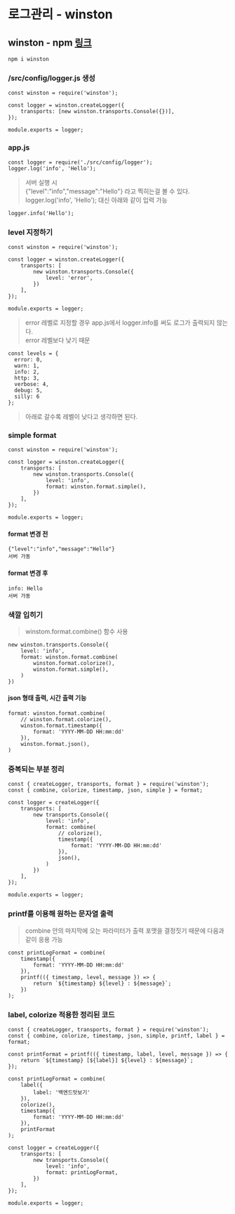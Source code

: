 로그관리 - winston
===============

winston - npm [링크](https://www.npmjs.com/package/winston)
---------------

```
npm i winston
```

### /src/config/logger.js 생성
```
const winston = require('winston');

const logger = winston.createLogger({
    transports: [new winston.transports.Console({})], 
});

module.exports = logger;
```

### app.js
```
const logger = require('./src/config/logger');
logger.log('info', 'Hello');
```

> 서버 실행 시   
> {"level":"info","message":"Hello"} 라고 찍히는걸 볼 수 있다.   
> logger.log('info', 'Hello'); 대신 아래와 같이 입력 가능
```
logger.info('Hello');
```

### level 지정하기
```
const winston = require('winston');

const logger = winston.createLogger({
    transports: [
        new winston.transports.Console({
            level: 'error', 
        })
    ], 
});

module.exports = logger;
```
> error 레벨로 지정할 경우 app.js에서 logger.info를 써도 로그가 출력되지 않는다.   
> error 레벨보다 낮기 때문   
```
const levels = {
  error: 0,
  warn: 1,
  info: 2,
  http: 3,
  verbose: 4,
  debug: 5,
  silly: 6
};
```
> 아래로 갈수록 레벨이 낮다고 생각하면 된다.

### simple format
```
const winston = require('winston');

const logger = winston.createLogger({
    transports: [
        new winston.transports.Console({
            level: 'info', 
            format: winston.format.simple(), 
        })
    ], 
});

module.exports = logger;
```
#### format 변경 전
```
{"level":"info","message":"Hello"}
서버 가동
```
#### format 변경 후
```
info: Hello
서버 가동
```

### 색깔 입히기
> winstom.format.combine() 함수 사용
```
new winston.transports.Console({
    level: 'info', 
    format: winston.format.combine(
        winston.format.colorize(), 
        winston.format.simple(), 
    )
})
```

#### json 형태 출력, 시간 출력 기능
```
format: winston.format.combine(
    // winston.format.colorize(), 
    winston.format.timestamp({
        format: 'YYYY-MM-DD HH:mm:dd'
    }), 
    winston.format.json(), 
)
```

### 중복되는 부분 정리
```
const { createLogger, transports, format } = require('winston');
const { combine, colorize, timestamp, json, simple } = format;

const logger = createLogger({
    transports: [
        new transports.Console({
            level: 'info', 
            format: combine(
                // colorize(), 
                timestamp({
                    format: 'YYYY-MM-DD HH:mm:dd'
                }), 
                json(), 
            )
        })
    ], 
});

module.exports = logger;
```

### printf를 이용해 원하는 문자열 출력
> combine 안의 마지막에 오는 파라미터가 출력 포맷을 결정짓기 때문에 다음과 같이 응용 가능
```
const printLogFormat = combine(
    timestamp({
        format: 'YYYY-MM-DD HH:mm:dd'
    }), 
    printf(({ timestamp, level, message }) => {
        return `${timestamp} ${level} : ${message}`;
    })
);
```

### label, colorize 적용한 정리된 코드
```
const { createLogger, transports, format } = require('winston');
const { combine, colorize, timestamp, json, simple, printf, label } = format;

const printFormat = printf(({ timestamp, label, level, message }) => {
    return `${timestamp} [${label}] ${level} : ${message}`;
});

const printLogFormat = combine(
    label({
        label: '백엔드맛보기'
    }), 
    colorize(), 
    timestamp({
        format: 'YYYY-MM-DD HH:mm:dd'
    }), 
    printFormat
);

const logger = createLogger({
    transports: [
        new transports.Console({
            level: 'info', 
            format: printLogFormat, 
        })
    ], 
});

module.exports = logger;
```
